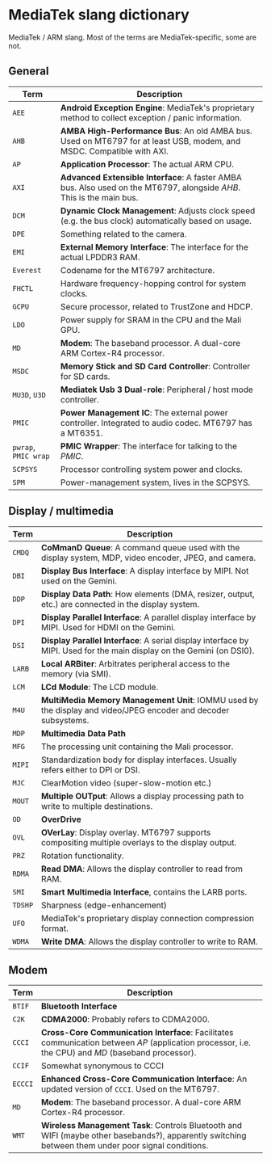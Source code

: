 # MediaTek slang dictionary

MediaTek / ARM slang. Most of the terms are MediaTek-specific, some are not.

## General

| Term                 | Description                                                                                                            |
| -------------------- | ---------------------------------------------------------------------------------------------------------------------- |
| `AEE`                | **Android Exception Engine**: MediaTek's proprietary method to collect exception / panic information.                  |
| `AHB`                | **AMBA High-Performance Bus**: An old AMBA bus. Used on MT6797 for at least USB, modem, and MSDC. Compatible with AXI. |
| `AP`                 | **Application Processor**: The actual ARM CPU.                                                                         |
| `AXI`                | **Advanced Extensible Interface**: A faster AMBA bus. Also used on the MT6797, alongside *AHB*. This is the main bus.  |
| `DCM`                | **Dynamic Clock Management**: Adjusts clock speed (e.g. the bus clock) automatically based on usage.                   |
| `DPE`                | Something related to the camera.                                                                                       |
| `EMI`                | **External Memory Interface**: The interface for the actual LPDDR3 RAM.                                                |
| `Everest`            | Codename for the MT6797 architecture.                                                                                  |
| `FHCTL`              | Hardware frequency-hopping control for system clocks.                                                                  |
| `GCPU`               | Secure processor, related to TrustZone and HDCP.                                                                       |
| `LDO`                | Power supply for SRAM in the CPU and the Mali GPU.                                                                     |
| `MD`                 | **Modem**: The baseband processor. A dual-core ARM Cortex-R4 processor.                                                |
| `MSDC`               | **Memory Stick and SD Card Controller**: Controller for SD cards.                                                      |
| `MU3D`, `U3D`        | **Mediatek Usb 3 Dual-role**: Peripheral / host mode controller.                                                       |
| `PMIC`               | **Power Management IC**: The external power controller. Integrated to audio codec. MT6797 has a MT6351.                |
| `pwrap`, `PMIC wrap` | **PMIC Wrapper**: The interface for talking to the *PMIC*.                                                             |
| `SCPSYS`             | Processor controlling system power and clocks.                                                                         |
| `SPM`                | Power-management system, lives in the SCPSYS.                                                                          |

## Display / multimedia

| Term    | Description                                                                                                             |
| ------- | ----------------------------------------------------------------------------------------------------------------------- |
| `CMDQ`  | **CoMmanD Queue**: A command queue used with the display system, MDP, video encoder, JPEG, and camera.                  |
| `DBI`   | **Display Bus Interface**: A display interface by MIPI. Not used on the Gemini.                                         |
| `DDP`   | **Display Data Path**: How elements (DMA, resizer, output, etc.) are connected in the display system.                   |
| `DPI`   | **Display Parallel Interface**: A parallel display interface by MIPI. Used for HDMI on the Gemini.                      |
| `DSI`   | **Display Parallel Interface**: A serial display interface by MIPI. Used for the main display on the Gemini (on DSI0).  |
| `LARB`  | **Local ARBiter**: Arbitrates peripheral access to the memory (via SMI).                                                |
| `LCM`   | **LCd Module**: The LCD module.                                                                                         |
| `M4U`   | **MultiMedia Memory Management Unit**: IOMMU used by the display and video/JPEG encoder and decoder subsystems.         |
| `MDP`   | **Multimedia Data Path**                                                                                                |
| `MFG`   | The processing unit containing the Mali processor.                                                                      |
| `MIPI`  | Standardization body for display interfaces. Usually refers either to DPI or DSI.                                       |
| `MJC`   | ClearMotion video (super-slow-motion etc.)                                                                              |
| `MOUT`  | **Multiple OUTput**: Allows a display processing path to write to multiple destinations.                                |
| `OD`    | **OverDrive**                                                                                                           |
| `OVL`   | **OVerLay**: Display overlay. MT6797 supports compositing multiple overlays to the display output.                      |
| `PRZ`   | Rotation functionality.                                                                                                 |
| `RDMA`  | **Read DMA**: Allows the display controller to read from RAM.                                                           |
| `SMI`   | **Smart Multimedia Interface**, contains the LARB ports.                                                                |
| `TDSHP` | Sharpness (edge-enhancement)                                                                                            |
| `UFO`   | MediaTek's proprietary display connection compression format.                                                           |
| `WDMA`  | **Write DMA**: Allows the display controller to write to RAM.                                                           |

## Modem

| Term    | Description                                                                                                                                         |
| ------- | --------------------------------------------------------------------------------------------------------------------------------------------------- |
| `BTIF`  | **Bluetooth Interface**                                                                                                                             |
| `C2K`   | **CDMA2000**: Probably refers to CDMA2000.                                                                                                          |
| `CCCI`  | **Cross-Core Communication Interface**: Facilitates communication between *AP* (application processor, i.e. the CPU) and *MD* (baseband processor). |
| `CCIF`  | Somewhat synonymous to CCCI                                                                                                                         |
| `ECCCI` | **Enhanced Cross-Core Communication Interface**: An updated version of `CCCI`. Used on the MT6797.                                                  |
| `MD`    | **Modem**: The baseband processor. A dual-core ARM Cortex-R4 processor.                                                                             |
| `WMT`   | **Wireless Management Task**: Controls Bluetooth and WIFI (maybe other basebands?), apparently switching between them under poor signal conditions. |
